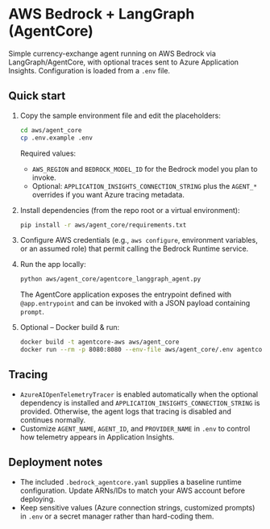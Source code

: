# AWS Bedrock + LangGraph (AgentCore)

Simple currency-exchange agent running on AWS Bedrock via LangGraph/AgentCore, with optional traces sent to Azure Application Insights. Configuration is loaded from a `.env` file.

## Quick start
1. Copy the sample environment file and edit the placeholders:
   ```bash
   cd aws/agent_core
   cp .env.example .env
   ```
   Required values:
   - `AWS_REGION` and `BEDROCK_MODEL_ID` for the Bedrock model you plan to invoke.
   - Optional: `APPLICATION_INSIGHTS_CONNECTION_STRING` plus the `AGENT_*` overrides if you want Azure tracing metadata.

2. Install dependencies (from the repo root or a virtual environment):
   ```bash
   pip install -r aws/agent_core/requirements.txt
   ```

3. Configure AWS credentials (e.g., `aws configure`, environment variables, or an assumed role) that permit calling the Bedrock Runtime service.

4. Run the app locally:
   ```bash
   python aws/agent_core/agentcore_langgraph_agent.py
   ```
   The AgentCore application exposes the entrypoint defined with `@app.entrypoint` and can be invoked with a JSON payload containing `prompt`.

5. Optional – Docker build & run:
   ```bash
   docker build -t agentcore-aws aws/agent_core
   docker run --rm -p 8080:8080 --env-file aws/agent_core/.env agentcore-aws
   ```

## Tracing
- `AzureAIOpenTelemetryTracer` is enabled automatically when the optional dependency is installed and `APPLICATION_INSIGHTS_CONNECTION_STRING` is provided. Otherwise, the agent logs that tracing is disabled and continues normally.
- Customize `AGENT_NAME`, `AGENT_ID`, and `PROVIDER_NAME` in `.env` to control how telemetry appears in Application Insights.

## Deployment notes
- The included `.bedrock_agentcore.yaml` supplies a baseline runtime configuration. Update ARNs/IDs to match your AWS account before deploying.
- Keep sensitive values (Azure connection strings, customized prompts) in `.env` or a secret manager rather than hard-coding them.
